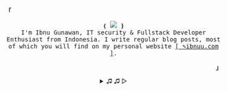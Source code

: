  <p align="left"><strong><samp>「</samp></strong></p><p align="center">
    <samp>
    &#10100; <img src="https://readme-typing-svg.herokuapp.com?color=ffffff&size=14&center=true&vCenter=true&multiline=true&width=100&height=23&lines=Hello+World+...+!+"/> &#10101;<br>
    I'm Ibnu Gunawan, IT security & Fullstack Developer Enthusiast from Indonesia. I write regular blog posts, most of which you will find on my personal website <a href="https://ibnuu.com" target="_blank">[ &#9998;ibnuu.com ]</a>.
    </samp>
</p><p align="right"><strong><samp>」</samp></strong></p>
<details align="center">
<summary> &#9835; &#9835; &#9655;</summary>
<br>
  <img width="100%" height="50%" style="border-radius: 5px;" src="https://i.pinimg.com/originals/64/05/31/6405318ac146473a95bfbdcec2b32943.gif"/>
<p align="center">
<br>
<samp>
<a href="https://t.me/notme1337" >
<img src="https://img.shields.io/badge/tele-@notme1337-informational?style=flat&logo=telegram&logoColor=white&color=2f80ed" />
</a>
<a href="mailto:notme1001@pm.me" target="_blank">
<img src="https://img.shields.io/badge/pm-notme1001[at]pm.me-informational?style=flat&logo=protonmail&logoColor=white&color=2f80ed" />
</a>
<a href="https://dribbble.com/IbnuGunawan" target="_blank">
<img src="https://img.shields.io/badge/|-IbnuGunawan-informational?style=flat&logo=dribbble&logoColor=white&color=2f80ed" />
</a>
<a href="https://instagram.com/ibnu_890" target="_blank">
<img src="https://img.shields.io/badge/|-ibnu_890-informational?style=flat&logo=instagram&logoColor=white&color=2f80ed" />
</a>
<a href="http://twitter.com/inuugp" target="_blank">
<img src="https://img.shields.io/badge/|-inuugp-informational?style=flat&logo=twitter&logoColor=white&color=2f80ed" />
</a>
</samp>
</p>
<h2></h2>
<divide></divide>
 <p align="center">
 <a href="#notme1001" target="_blank">
 <img alt="GitHub Stats" src="https://bad-apple-github-readme.vercel.app/api?show_bg=1&username=notme1001"/>
 </a>
 </p>
 <h2></h2>
</details>
<p align="center">	
</p>
